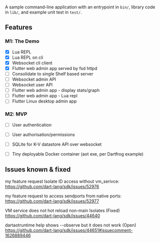A sample command-line application with an entrypoint in `bin/`, library code
in `lib/`, and example unit test in `test/`.


## Features

### M1: The Demo

* [X] Lua REPL
* [X] Lua REPL on cli
* [X] Websocket cli client
* [X] Flutter web admin app served by fsd httpd
* [ ] Consolidate to single Shelf based server
* [ ] Websocket admin API
* [ ] Websocket user API
* [ ] Flutter web admin app - display stats/graph
* [ ] Flutter web admin app - Lua repl
* [ ] Flutter Linux desktop admin app

### M2: MVP

* [ ] User authentication
* [ ] User authorisation/permissions
* [ ] SQLite for K-V datastore API over websocket
* [ ] Tiny deployable Docker container (aot exe, per Dartfrog example)



## Issues known & fixed

my feature request Isolate ID access without vm_serivce:
https://github.com/dart-lang/sdk/issues/52976

my feature request to access sendports from native ports:
https://github.com/dart-lang/sdk/issues/52977

VM service does not hot reload non-main Isolates (Fixed)
https://github.com/dart-lang/sdk/issues/44640


dartaotruntime help shows --observe but it does not work (Open)
https://github.com/dart-lang/sdk/issues/44651#issuecomment-1626889446

